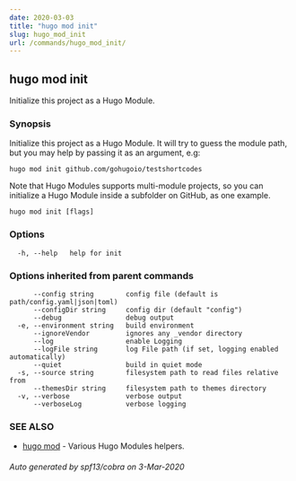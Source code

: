 ```yaml
---
date: 2020-03-03
title: "hugo mod init"
slug: hugo_mod_init
url: /commands/hugo_mod_init/
---
```

## hugo mod init

Initialize this project as a Hugo Module.

### Synopsis

Initialize this project as a Hugo Module.
It will try to guess the module path, but you may help by passing it as an argument, e.g:

    hugo mod init github.com/gohugoio/testshortcodes

Note that Hugo Modules supports multi-module projects, so you can initialize a Hugo Module
inside a subfolder on GitHub, as one example.


```
hugo mod init [flags]
```

### Options

```
  -h, --help   help for init
```

### Options inherited from parent commands

```
      --config string        config file (default is path/config.yaml|json|toml)
      --configDir string     config dir (default "config")
      --debug                debug output
  -e, --environment string   build environment
      --ignoreVendor         ignores any _vendor directory
      --log                  enable Logging
      --logFile string       log File path (if set, logging enabled automatically)
      --quiet                build in quiet mode
  -s, --source string        filesystem path to read files relative from
      --themesDir string     filesystem path to themes directory
  -v, --verbose              verbose output
      --verboseLog           verbose logging
```

### SEE ALSO

* [hugo mod](/commands/hugo_mod/)	 - Various Hugo Modules helpers.

###### Auto generated by spf13/cobra on 3-Mar-2020
